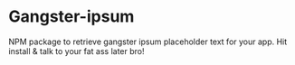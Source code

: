 # Gangster-ipsum
NPM package to retrieve gangster ipsum placeholder text for your app. Hit install & talk to your fat ass later bro! 
